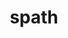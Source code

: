 ---
title: "spath"
layout: cache
categories: [package, develop-2023-12-10]
meta: {"versions": ["0.2.0", "0.3.0"], "compilers": ["gcc@=11.1.0", "gcc@=11.4.0", "gcc@=7.5.0", "gcc@=9.4.0", "oneapi@=2023.2.0"], "oss": ["ubuntu18.04", "ubuntu20.04"], "platforms": ["linux"], "targets": ["neoverse_v1", "ppc64le", "x86_64_v3"], "stacks": ["data-vis-sdk", "e4s", "e4s-neoverse_v1", "e4s-oneapi", "e4s-power", "radiuss", "root"], "num_specs": 11, "num_specs_by_stack": {"radiuss": 1, "root": 11, "e4s-neoverse_v1": 2, "e4s-power": 2, "data-vis-sdk": 2, "e4s": 2, "e4s-oneapi": 2}}
spec_details: [{"hash": "idvcdpdluj77vt4vyimjbnrs5o6c6mfq", "compiler": "gcc@=7.5.0", "versions": ["0.2.0"], "os": "ubuntu18.04", "platform": "linux", "target": "x86_64_v3", "variants": ["build_system=cmake", "build_type=Release", "generator=make", "~ipo", "+mpi", "+shared"], "stacks": ["radiuss", "root"], "size": "-", "tarball": "https://binaries.spack.io/releases/develop-2023-12-10/build_cache/linux-ubuntu18.04-x86_64_v3/gcc-7.5.0/spath-0.2.0/linux-ubuntu18.04-x86_64_v3-gcc-7.5.0-spath-0.2.0-idvcdpdluj77vt4vyimjbnrs5o6c6mfq.spack"}, {"hash": "tvrniwjxbdyu3exhmvfsjl573o7meylb", "compiler": "gcc@=11.4.0", "versions": ["0.3.0"], "os": "ubuntu20.04", "platform": "linux", "target": "neoverse_v1", "variants": ["build_system=cmake", "build_type=Release", "generator=make", "~ipo", "~mpi", "+shared"], "stacks": ["e4s-neoverse_v1", "root"], "size": "-", "tarball": "https://binaries.spack.io/releases/develop-2023-12-10/build_cache/linux-ubuntu20.04-neoverse_v1/gcc-11.4.0/spath-0.3.0/linux-ubuntu20.04-neoverse_v1-gcc-11.4.0-spath-0.3.0-tvrniwjxbdyu3exhmvfsjl573o7meylb.spack"}, {"hash": "kgsfrx2cpbgakoykxwqctuee4uzyhm4g", "compiler": "gcc@=11.4.0", "versions": ["0.2.0"], "os": "ubuntu20.04", "platform": "linux", "target": "neoverse_v1", "variants": ["build_system=cmake", "build_type=Release", "generator=make", "~ipo", "+mpi", "+shared"], "stacks": ["e4s-neoverse_v1", "root"], "size": "-", "tarball": "https://binaries.spack.io/releases/develop-2023-12-10/build_cache/linux-ubuntu20.04-neoverse_v1/gcc-11.4.0/spath-0.2.0/linux-ubuntu20.04-neoverse_v1-gcc-11.4.0-spath-0.2.0-kgsfrx2cpbgakoykxwqctuee4uzyhm4g.spack"}, {"hash": "wmz3m7zy4wfx7hbjfn2fjrcucwaypu5h", "compiler": "gcc@=9.4.0", "versions": ["0.2.0"], "os": "ubuntu20.04", "platform": "linux", "target": "ppc64le", "variants": ["build_system=cmake", "build_type=Release", "generator=make", "~ipo", "+mpi", "+shared"], "stacks": ["root", "e4s-power"], "size": "-", "tarball": "https://binaries.spack.io/releases/develop-2023-12-10/build_cache/linux-ubuntu20.04-ppc64le/gcc-9.4.0/spath-0.2.0/linux-ubuntu20.04-ppc64le-gcc-9.4.0-spath-0.2.0-wmz3m7zy4wfx7hbjfn2fjrcucwaypu5h.spack"}, {"hash": "5eyawswadxrghpzy6zk6cbqtgvpui5d6", "compiler": "gcc@=9.4.0", "versions": ["0.3.0"], "os": "ubuntu20.04", "platform": "linux", "target": "ppc64le", "variants": ["build_system=cmake", "build_type=Release", "generator=make", "~ipo", "~mpi", "+shared"], "stacks": ["root", "e4s-power"], "size": "-", "tarball": "https://binaries.spack.io/releases/develop-2023-12-10/build_cache/linux-ubuntu20.04-ppc64le/gcc-9.4.0/spath-0.3.0/linux-ubuntu20.04-ppc64le-gcc-9.4.0-spath-0.3.0-5eyawswadxrghpzy6zk6cbqtgvpui5d6.spack"}, {"hash": "i2ntf2oelk52ptedebbzqhza5s7pxd3k", "compiler": "gcc@=11.1.0", "versions": ["0.3.0"], "os": "ubuntu20.04", "platform": "linux", "target": "x86_64_v3", "variants": ["build_system=cmake", "build_type=Release", "generator=make", "~ipo", "~mpi", "+shared"], "stacks": ["root", "data-vis-sdk"], "size": "-", "tarball": "https://binaries.spack.io/releases/develop-2023-12-10/build_cache/linux-ubuntu20.04-x86_64_v3/gcc-11.1.0/spath-0.3.0/linux-ubuntu20.04-x86_64_v3-gcc-11.1.0-spath-0.3.0-i2ntf2oelk52ptedebbzqhza5s7pxd3k.spack"}, {"hash": "3zvtaw7l4glphtqtvfs4wmmknucl5wyd", "compiler": "gcc@=11.1.0", "versions": ["0.3.0"], "os": "ubuntu20.04", "platform": "linux", "target": "x86_64_v3", "variants": ["build_system=cmake", "build_type=Release", "generator=make", "~ipo", "~mpi", "+shared"], "stacks": ["root", "data-vis-sdk"], "size": "-", "tarball": "https://binaries.spack.io/releases/develop-2023-12-10/build_cache/linux-ubuntu20.04-x86_64_v3/gcc-11.1.0/spath-0.3.0/linux-ubuntu20.04-x86_64_v3-gcc-11.1.0-spath-0.3.0-3zvtaw7l4glphtqtvfs4wmmknucl5wyd.spack"}, {"hash": "7doukaytbqxm2rubvbgrk5k2qwchx3ax", "compiler": "gcc@=11.4.0", "versions": ["0.3.0"], "os": "ubuntu20.04", "platform": "linux", "target": "x86_64_v3", "variants": ["build_system=cmake", "build_type=Release", "generator=make", "~ipo", "~mpi", "+shared"], "stacks": ["root", "e4s"], "size": "-", "tarball": "https://binaries.spack.io/releases/develop-2023-12-10/build_cache/linux-ubuntu20.04-x86_64_v3/gcc-11.4.0/spath-0.3.0/linux-ubuntu20.04-x86_64_v3-gcc-11.4.0-spath-0.3.0-7doukaytbqxm2rubvbgrk5k2qwchx3ax.spack"}, {"hash": "2outpbjfkzg5n7jq4n4gy5vnbt6zgi3h", "compiler": "gcc@=11.4.0", "versions": ["0.2.0"], "os": "ubuntu20.04", "platform": "linux", "target": "x86_64_v3", "variants": ["build_system=cmake", "build_type=Release", "generator=make", "~ipo", "+mpi", "+shared"], "stacks": ["root", "e4s"], "size": "-", "tarball": "https://binaries.spack.io/releases/develop-2023-12-10/build_cache/linux-ubuntu20.04-x86_64_v3/gcc-11.4.0/spath-0.2.0/linux-ubuntu20.04-x86_64_v3-gcc-11.4.0-spath-0.2.0-2outpbjfkzg5n7jq4n4gy5vnbt6zgi3h.spack"}, {"hash": "cwi7otdvr3ev5d54jhtrnva7jj42w5jb", "compiler": "oneapi@=2023.2.0", "versions": ["0.2.0"], "os": "ubuntu20.04", "platform": "linux", "target": "x86_64_v3", "variants": ["build_system=cmake", "build_type=Release", "generator=make", "~ipo", "+mpi", "+shared"], "stacks": ["root", "e4s-oneapi"], "size": "-", "tarball": "https://binaries.spack.io/releases/develop-2023-12-10/build_cache/linux-ubuntu20.04-x86_64_v3/oneapi-2023.2.0/spath-0.2.0/linux-ubuntu20.04-x86_64_v3-oneapi-2023.2.0-spath-0.2.0-cwi7otdvr3ev5d54jhtrnva7jj42w5jb.spack"}, {"hash": "4ekjnvwtawwwtlpkr2n334xdd2quarav", "compiler": "oneapi@=2023.2.0", "versions": ["0.3.0"], "os": "ubuntu20.04", "platform": "linux", "target": "x86_64_v3", "variants": ["build_system=cmake", "build_type=Release", "generator=make", "~ipo", "~mpi", "+shared"], "stacks": ["root", "e4s-oneapi"], "size": "-", "tarball": "https://binaries.spack.io/releases/develop-2023-12-10/build_cache/linux-ubuntu20.04-x86_64_v3/oneapi-2023.2.0/spath-0.3.0/linux-ubuntu20.04-x86_64_v3-oneapi-2023.2.0-spath-0.3.0-4ekjnvwtawwwtlpkr2n334xdd2quarav.spack"}]
---